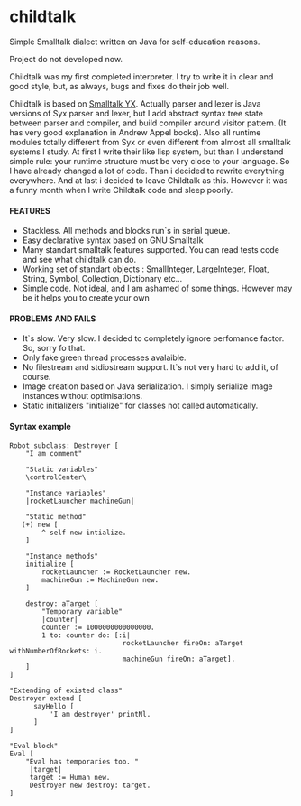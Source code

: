 childtalk
==========

Simple Smalltalk dialect written on Java for self-education reasons.<br />

Project do not developed now.

Childtalk was my first completed interpreter. I try to write it in clear and good style,&nbsp;but,&nbsp;as always,&nbsp;bugs and fixes do their job well.

Childtalk is based on <a href = 'http://code.google.com/p/syx/'>Smalltalk YX</a>.
Actually parser and lexer is Java versions of Syx parser and lexer, but I add abstract syntax tree state between parser and compiler,
and build compiler around visitor pattern. (It has very good explanation in  Andrew Appel books). 
Also all runtime modules totally different from Syx or even different from almost all smalltalk systems I study.
At first I write their like lisp system, but than I understand simple rule:
your runtime structure must be very close to your language. So I have already changed a lot of code.
Than i decided to rewrite everything everywhere. And at last i decided to leave Childtalk as this. 
However it was a funny month when I write Childtalk code and sleep poorly.

<h4>FEATURES</h4>
<ul>
<li> Stackless. All methods and blocks run`s in serial queue.</li>
<li> Easy declarative syntax based on GNU Smalltalk </li>
<li> Many standart smalltalk features supported. You can read tests code and see what childtalk can do.</li>
<li> Working set of standart objects : SmallInteger, LargeInteger, Float, String, Symbol, Collection, Dictionary etc...
<li> Simple code. Not ideal, and I am ashamed of some things. However may be it helps you to create your own</li>
</ul>

<h4>PROBLEMS AND FAILS</h4>
<ul>
<li> It`s slow. Very slow. I decided to completely ignore perfomance factor. So, sorry fo that. </li>
<li> Only fake green thread processes avalaible.</li>
<li> No filestream and stdiostream support. It`s not very hard to add it, of course. </li>
<li> Image creation based on Java serialization. I simply serialize image instances without optimisations.</li>
<li> Static initializers "initialize" for classes not called automatically. </li>
</ul>

<h4>Syntax example</h4>

```
Robot subclass: Destroyer [
    "I am comment"
    
    "Static variables"
    \controlCenter\

    "Instance variables"
    |rocketLauncher machineGun|
    
    "Static method"
   (+) new [
        ^ self new intialize.
    ]

    "Instance methods"
    initialize [
    	rocketLauncher := RocketLauncher new.
        machineGun := MachineGun new.
    ]

    destroy: aTarget [
    	"Temporary variable"
    	|counter|
        counter := 1000000000000000.
        1 to: counter do: [:i| 
                            rocketLauncher fireOn: aTarget withNumberOfRockets: i.
                            machineGun fireOn: aTarget].
    ]
]

"Extending of existed class"
Destroyer extend [
      sayHello [
          'I am destroyer' printNl.
      ]
]

"Eval block"
Eval [
    "Eval has temporaries too. "
     |target|
     target := Human new.
     Destroyer new destroy: target.
]
```
